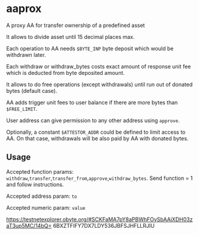 # aaprox
A proxy AA for transfer ownership of a predefined asset

It allows to divide asset until 15 decimal places max.

Each operation to AA needs `$BYTE_INP` byte deposit which would be withdrawn later.

Each withdraw or withdraw_bytes costs exact amount of response unit fee which is deducted from byte deposited amount.

It allows to do free operations (except withdrawals) until run out of donated bytes (default case).

AA adds trigger unit fees to user balance if there are more bytes than `$FREE_LIMIT`.

User address can give permission to any other address using `approve`.

Optionally, a constant `$ATTESTOR_ADDR` could be defined to limit access to AA. On that case, withdrawals will be also paid by AA with donated bytes.

## Usage
Accepted function params: `withdraw`,`transfer`,`transfer_from`,`approve`,`withdraw_bytes`. Send function = 1 and follow instructions.

Accepted address param: `to`

Accepted numeric param: `value`

https://testnetexplorer.obyte.org/#SCKFaMA7pY8aPBWhFOySbAAjXDH03zaT3up5MC/14bQ=
6BXZTFIFY7DX7LDY536JBFSJHFLLRJIU
